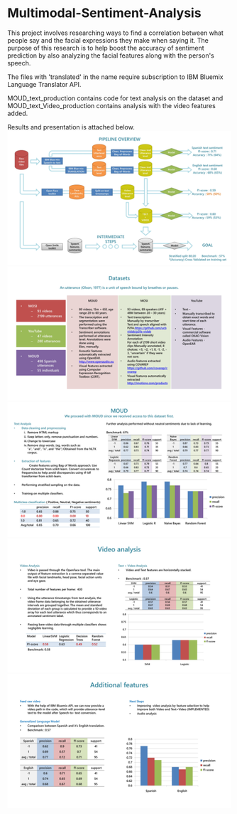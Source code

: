 # Multimodal-Sentiment-Analysis
This project involves researching ways to find a correlation between what people say and the facial expressions they make when saying it. The purpose of this research is to help boost the accuracy of sentiment prediction by also analyzing the facial features along with the person's speech. 

The files with 'translated' in the name require subscription to IBM Bluemix Language Translator API.

MOUD_text_production contains code for text analysis on the dataset and MOUD_text_Video_production contains analysis with the video features added.

Results and presentation is attached below.
![Alt text](/August%20update/August%20Update%20Multimodal%20sentiment%20analysis-1.jpg?raw=true "August Update Multimodal sentiment analysis-1")
![Alt text](/August%20update/August%20Update%20Multimodal%20sentiment%20analysis-2.jpg?raw=true "August Update Multimodal sentiment analysis-2")
![Alt text](/August%20update/August%20Update%20Multimodal%20sentiment%20analysis-3.jpg?raw=true "August Update Multimodal sentiment analysis-3")
![Alt text](/August%20update/August%20Update%20Multimodal%20sentiment%20analysis-4.jpg?raw=true "August Update Multimodal sentiment analysis-4")
![Alt text](/August%20update/August%20Update%20Multimodal%20sentiment%20analysis-5.jpg?raw=true "August Update Multimodal sentiment analysis-5")
